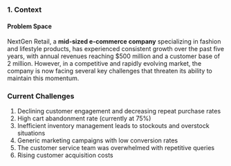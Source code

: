 ### 1. Context
#### Problem Space

NextGen Retail, a **mid-sized e-commerce company** specializing in fashion and lifestyle products, has experienced consistent growth over the past five years, with annual revenues reaching $500 million and a customer base of 2 million. However, in a competitive and rapidly evolving market, the company is now facing several key challenges that threaten its ability to maintain this momentum. 

### Current Challenges

1. Declining customer engagement and decreasing repeat purchase rates 
2. High cart abandonment rate (currently at 75%) 
3. Inefficient inventory management leads to stockouts and overstock situations 
4. Generic marketing campaigns with low conversion rates 
5. The customer service team was overwhelmed with repetitive queries 
6. Rising customer acquisition costs